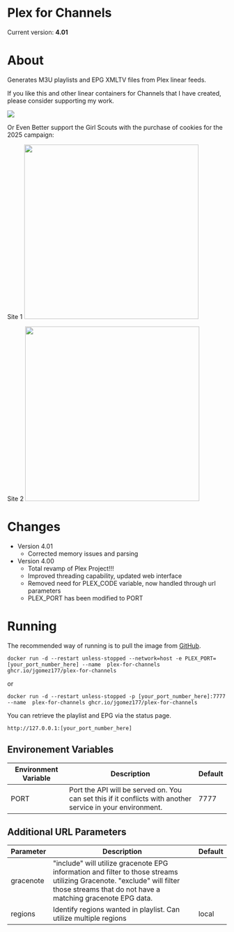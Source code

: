 # Plex for Channels

Current version: **4.01**

# About
Generates M3U playlists and EPG XMLTV files from Plex linear feeds.

If you like this and other linear containers for Channels that I have created, please consider supporting my work.

[![](https://pics.paypal.com/00/s/MDY0MzZhODAtNGI0MC00ZmU5LWI3ODYtZTY5YTcxOTNlMjRm/file.PNG)](https://www.paypal.com/donate/?hosted_button_id=BBUTPEU8DUZ6J)

Or Even Better support the Girl Scouts with the purchase of cookies for the 2025 campaign:

Site 1
[<img src="https://townsquare.media/site/191/files/2024/01/attachment-cookie.jpg" width=400/>](https://digitalcookie.girlscouts.org/scout/charlotte816794)

Site 2
[<img src="https://townsquare.media/site/191/files/2024/01/attachment-cookie.jpg" width=400/>](https://digitalcookie.girlscouts.org/scout/mckenna899691)

# Changes
 - Version 4.01
   - Corrected memory issues and parsing
 - Version 4.00
   - Total revamp of Plex Project!!!
   - Improved threading capability, updated web interface
   - Removed need for PLEX_CODE variable, now handled through url parameters
   - PLEX_PORT has been modified to PORT

# Running
The recommended way of running is to pull the image from [GitHub](https://github.com/jgomez177/plex-for-channels/pkgs/container/plex-for-channels).

    docker run -d --restart unless-stopped --network=host -e PLEX_PORT=[your_port_number_here] --name  plex-for-channels ghcr.io/jgomez177/plex-for-channels
or

    docker run -d --restart unless-stopped -p [your_port_number_here]:7777 --name  plex-for-channels ghcr.io/jgomez177/plex-for-channels

You can retrieve the playlist and EPG via the status page.

    http://127.0.0.1:[your_port_number_here]

## Environement Variables
| Environment Variable | Description | Default |
|---|---|---|
| PORT | Port the API will be served on. You can set this if it conflicts with another service in your environment. | 7777 |

## Additional URL Parameters
| Parameter | Description | Default
|---|---|---|
| gracenote | "include" will utilize gracenote EPG information and filter to those streams utilizing Gracenote. "exclude" will filter those streams that do not have a matching gracenote EPG data. | 
| regions | Identify regions wanted in playlist. Can utilize multiple regions | local

